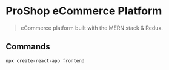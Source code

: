 # ProShop eCommerce Platform

> eCommerce platform built with the MERN stack & Redux.

## Commands

```bash
npx create-react-app frontend
```
